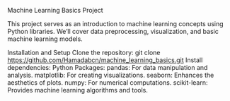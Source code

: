 Machine Learning Basics Project

This project serves as an introduction to machine learning concepts using Python libraries. We’ll cover data preprocessing, visualization, and basic machine learning models.

Installation and Setup
Clone the repository: git clone https://github.com/Hamadabcn/machine_learning_basics.git
Install dependencies:
Python Packages:
pandas: For data manipulation and analysis.
matplotlib: For creating visualizations.
seaborn: Enhances the aesthetics of plots.
numpy: For numerical computations.
scikit-learn: Provides machine learning algorithms and tools.
